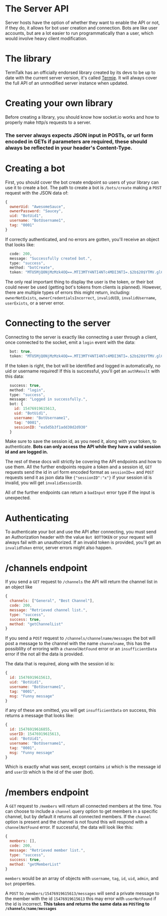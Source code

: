 # The Server API

Server hosts have the option of whether they want to enable the API or not, if they do, it allows for bot user creation and connection. Bots are like user accounts, but are a lot easier to run programmatically than a user, which would involve heavy client modification.

# The library

TermTalk has an officially endorsed library created by its devs to be up to date with the current server version, it's called [Termie](https://github.com/Terminalfreaks/Termie). It will always cover the full API of an unmodified server instance when updated.

# Creating your own library

Before creating a library, you should know how socket.io works and how to properly make http/s requests to a server.

### The server always expects JSON input in POSTs, or url form encoded in GETs if parameters are required, these should always be reflected in your header's Content-Type.

# Creating a bot

First, you should cover the bot create endpoint so users of your library can use it to create a bot. The path to create a bot is `/bots/create` making a `POST` request with the JSON data of:
```js
{
  ownerUid: "AwesomeSauce",
  ownerPassword: "Saucey",
  uid: "BotUid1",
  username: "BotUsername1",
  tag: "0001"
}
```
If correctly authenticated, and no errors are gotten, you'll receive an object that looks like: 
```js
  code: 200,
  message: "Successfully created bot.",
  type: "success",
  method: "botCreate",
  token: "MTU5MjQ0NjMzMzk4OQ==.MTI3MTY4NTI4NTc4MDI3NTI=.$2b$20$YTMV.glC71TzJV6fO2vhMO"
```
The only real important thing to display the user is the token, or their bot could never be used (getting bot's tokens from clients is planned). However, there are multiple types of errors this might return, including: `ownerNotExists`, `ownerCredentialsIncorrect`, `invalidUID`, `invalidUsername`, `userExists`, or a server error.

# Connecting to the server

Connecting to the server is exactly like connecting a user through a client, once connected to the socket, emit a `login` event with the data:
```js
  bot: true,
  token: "MTU5MjQ0NjMzMzk4OQ==.MTI3MTY4NTI4NTc4MDI3NTI=.$2b$20$YTMV.glC71TzJV6fO2vhMO"
```
If the token is right, the bot will be identified and logged in automatically, no uid or username required! If this is successful, you'll get an `authResult` with this data:
```js
  success: true,
  method: "login",
  type: "success",
  message: "Logged in successfully.",
  bot: {
    id: 15476919615613,
    uid: "BotUid1",
    username: "BotUsername1",
    tag: "0001",
    sessionID: "ea5d5b3f1add30d2d930"
  }
```
Make sure to save the session id, as you need it, along with your token, to authenticate. **Bots can only access the API while they have a valid session id and are logged in.**

The rest of these docs will strictly be covering the API endpoints and how to use them. All the further endpoints require a token and a session id, `GET` requests send the id in url form encoded format as `sessionID=x` and `POST` requests send it as json data like `{"sessionID":"x"}` if your session id is invalid, you will get `invalidSessionID`. 

All of the further endpoints can return a `badInput` error type if the input is unexpected.

# Authenticating

To authenticate your bot and use the API after connecting, you must send an Authorization header with the value `Bot BOTTOKEN` or your request will always fail with an unauthorized. If an invalid token is provided, you'll get an `invalidToken` error, server errors might also happen.

# /channels endpoint

If you send a `GET` request to `/channels` the API will return the channel list in an object like
```js
{
  channels: ["General", "Best Channel"],
  code: 200,
  message: "Retrieved channel list.",
  type: "success",
  success: true,
  method: "getChannelList"
}
```

If you send a `POST` request to `/channels/channelname/messages` the bot will post a message to the channel with the name `channelname`, this has the possiblilty of erroring with a `channelNotFound` error or an `insufficientData` error if the not all the data is provided.

The data that is required, along with the session id is:
```js
{
  id: 15476919615613,
  uid: "BotUid1",
  username: "BotUsername1",
  tag: "0001",
  msg: "Funny message"
}
```
if any of these are omitted, you will get `insufficientData` on success, this returns a message that looks like:
```js
{
  id: 15476919616855,
  userID: 15476919615613,
  uid: "BotUid1",
  username: "BotUsername1",
  tag: "0001",
  msg: "Funny message"
}
```
Which is exactly what was sent, except contains `id` which is the message id and `userID` which is the id of the user (bot).

# /members endpoint

A `GET` request to `/members` will return all connected members at the time. You can choose to include a `channel` query option to get members in a specific channel, but by default it returns all connected members. If the `channel` option is present and the channel is not found this will respond with a `channelNotFound` error. If successful, the data will look like this:
```js
{
  members: [],
  code: 200,
  message: "Retrieved member list.",
  type: "success",
  success: true,
  method: "getMemberList"
}
```
`members` would be an array of objects with `username`, `tag`, `id`, `uid`, `admin`, and `bot` properties.

A `POST` to `/members/15476919615613/messages` will send a private message to the member with the id `15476919615613` this may error with `userNotFound` if the id is incorrect. **This takes and returns the same data as `POST`ing to `/channels/name/messages`**